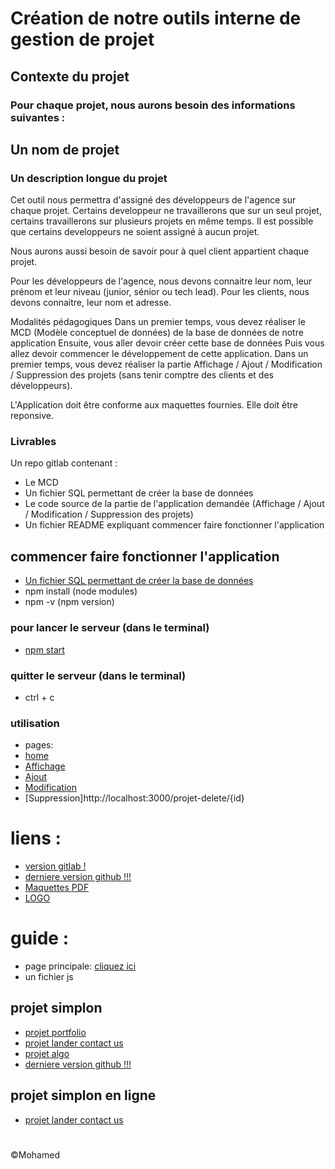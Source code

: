 # Création de notre outils interne de gestion de projet



## Contexte du projet

### Pour chaque projet, nous aurons besoin des informations suivantes :

## Un nom de projet

### Un description longue du projet
Cet outil nous permettra d'assigné des développeurs de l'agence sur chaque projet. Certains developpeur ne travaillerons que sur un seul projet, certains travaillerons sur plusieurs projets en même temps. Il est possible que certains developpeurs ne soient assigné à aucun projet.

Nous aurons aussi besoin de savoir pour à quel client appartient chaque projet.

Pour les développeurs de l'agence, nous devons connaitre leur nom, leur prénom et leur niveau (junior, sénior ou tech lead). Pour les clients, nous devons connaitre, leur nom et adresse.

Modalités pédagogiques
Dans un premier temps, vous devez réaliser le MCD (Modèle conceptuel de données) de la base de données de notre application
Ensuite, vous aller devoir créer cette base de données
Puis vous allez devoir commencer le développement de cette application.
Dans un premier temps, vous devez réaliser la partie Affichage / Ajout / Modification / Suppression des projets (sans tenir comptre des clients et des développeurs).

L'Application doit être conforme aux maquettes fournies. Elle doit être reponsive.

### Livrables
Un repo gitlab contenant : 
- Le MCD
- Un fichier SQL permettant de créer la base de données
- Le code source de la partie de l'application demandée (Affichage / Ajout / Modification / Suppression des projets) 
- Un fichier README expliquant commencer faire fonctionner l'application

## commencer faire fonctionner l'application
- [Un fichier SQL permettant de créer la base de données](/src/database/my-db.sql)
- npm install (node modules)
- npm -v (npm version)
### pour lancer le serveur (dans le terminal)
- [npm start](http://localhost:3000/)
### quitter le serveur (dans le terminal)
- ctrl + c
### utilisation
- pages:
- [home](http://localhost:3000/) 
- [Affichage](http://localhost:3000/projet/1)
- [Ajout](http://localhost:3000/projet-create) 
- [Modification](http://localhost:3000/projet-update/1)
- [Suppression]http://localhost:3000/projet-delete/{id}

# liens :
- [version gitlab !](https://gitlab.com/nfr.mo.boucherba/creation-de-notre-outils-interne-de-gestion-de-projet)
- [derniere version github !!!](https://github.com/mohamed25100/creation-de-notre-outils-interne-de-gestion-de-projet)
- [Maquettes PDF](https://simplonline-v3-prod.s3.eu-west-3.amazonaws.com/media/file/pdf/5e994f21-08ee-4859-869a-4bfccdc5b482.pdf)
- [LOGO](https://simplonline-v3-prod.s3.eu-west-3.amazonaws.com/media/image/png/9ab5cd96-16ae-488d-803d-bf63779c5c2b.png)

# guide :
- page principale: [cliquez ici](http://localhost:5500/ex.js)
- un fichier js

## projet simplon
- [projet portfolio](https://github.com/mohamed25100/mon-portfolio)
- [projet  lander contact us](https://github.com/mohamed25100/projet-lander-contact-us)
- [projet algo](https://github.com/mohamed25100/introduction-l-algorithmique)
- [derniere version github !!!](https://github.com/mohamed25100/creation-de-notre-outils-interne-de-gestion-de-projet)

## projet simplon en ligne
- [projet  lander contact us](https://mohamed-boucherba.fr/projet-lander-contact-us)
#
&copy;Mohamed